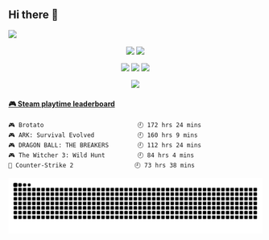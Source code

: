 ## Hi there 👋

<a href="https://count.getloli.com/"><img src="https://count.getloli.com/@Coconut.readme?name=Coconut.readme&theme=minecraft&padding=7&offset=0&align=top&scale=1&pixelated=1&darkmode=auto"></a>

<p align="center">
  <img src="https://img.shields.io/badge/ubuntu-24.04-blue?logo=ubuntu&link=https%3A%2F%2Fubuntu.com%2Fdownload" />
  <img src="https://img.shields.io/badge/windows-10-blue" />
</p>

<p align="center">
  <img src="https://img.shields.io/badge/python-3.12-blue?logo=python" />
  <img src="https://img.shields.io/badge/-JavaScript-f7e018?logo=javascript&logoColor=white" />
  <img src="https://img.shields.io/badge/-Docker-2496ED?logo=docker&logoColor=ffffff" />
</p>

<div align="center">
    <img src="https://github-readme-stats.vercel.app/api?username=COCONUTwwater&show_icons=true&icon_color=CE1D2D&text_color=718096&bg_color=ffffff&hide_title=true" />
</div>

<!-- steam-box start -->
#### <a href="https://gist.github.com/d0191564f04d1a23706ceebe7bc104ac" target="_blank">🎮 Steam playtime leaderboard</a>
```text
🎮 Brotato                          🕘 172 hrs 24 mins
🎮 ARK: Survival Evolved            🕘 160 hrs 9 mins
🎮 DRAGON BALL: THE BREAKERS        🕘 112 hrs 24 mins
🎮 The Witcher 3: Wild Hunt         🕘 84 hrs 4 mins
🔫 Counter-Strike 2                 🕘 73 hrs 38 mins
```
<!-- Powered by https://github.com/YouEclipse/steam-box . -->
<!-- steam-box end -->


![](https://raw.githubusercontent.com/COCONUTwwater/COCONUTwwater/refs/heads/snake/snake.svg)

<!--
**COCONUTwwater/COCONUTwwater** is a ✨ _special_ ✨ repository because its `README.md` (this file) appears on your GitHub profile.

Here are some ideas to get you started:

- 🔭 I’m currently working on ...
- 🌱 I’m currently learning ...
- 👯 I’m looking to collaborate on ...
- 🤔 I’m looking for help with ...
- 💬 Ask me about ...
- 📫 How to reach me: ...
- 😄 Pronouns: ...
- ⚡ Fun fact: ...
-->
